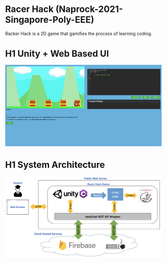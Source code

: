 # Racer Hack (Naprock-2021-Singapore-Poly-EEE)

Racker Hack is a 2D game that gamifies the process of learning coding.

# H1 Unity + Web Based UI
![Racer Hack UI](https://github.com/christopher-sherman/Racer-Hack/blob/main/Racer%20Hack%20UI.png)

# H1 System Architecture
![RacerHack System Architecture](https://github.com/christopher-sherman/Racer-Hack/blob/main/RacerHack_System_Architecture.png)


